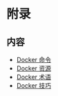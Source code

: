 # 附录

## 内容

* [Docker 命令](docker-cli.md)
* [Docker 资源](docker-resource.md)
* [Docker 术语](docker-glossary.md)
* [Docker 技巧](docker-recipe.md)
